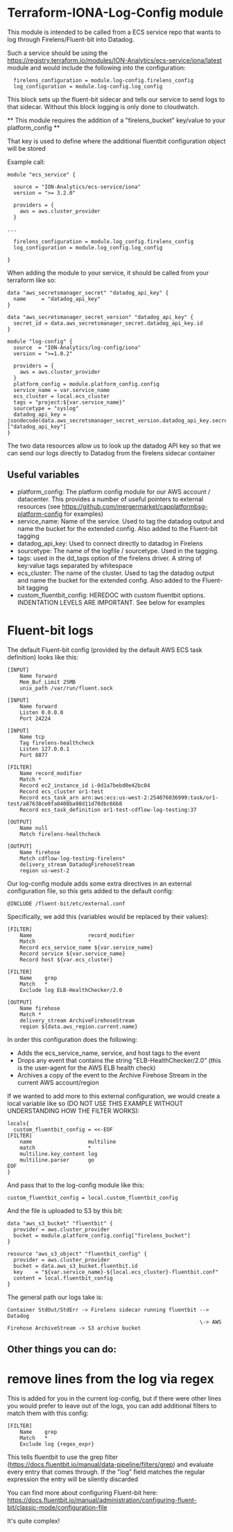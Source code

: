 # Terraform-IONA-Log-Config module

This module is intended to be called from a ECS service repo that wants to log through Firelens/Fluent-bit into Datadog.

Such a service should be using the https://registry.terraform.io/modules/ION-Analytics/ecs-service/iona/latest module and would include the following into the configuration:

```
  firelens_configuration = module.log-config.firelens_config
  log_configuration = module.log-config.log_config
```
This block sets up the fluent-bit sidecar and tells our service to send logs to that sidecar. Without this block logging is only done to cloudwatch.

** This module requires the addition of a "firelens_bucket" key/value to your platform_config **

That key is used to define where the additional fluentbit configuration object will be stored

Example call:

```
module "ecs_service" {

  source = "ION-Analytics/ecs-service/iona"
  version = ">= 3.2.0"

  providers = {
    aws = aws.cluster_provider
  }

...

  firelens_configuration = module.log_config.firelens_config
  log_configuration = module.log_config.log_config

}
```

When adding the module to your service, it should be called from your terraform like so:

```
data "aws_secretsmanager_secret" "datadog_api_key" {
  name     = "datadog_api_key"
}

data "aws_secretsmanager_secret_version" "datadog_api_key" {
  secret_id = data.aws_secretsmanager_secret.datadog_api_key.id
}

module "log-config" {
  source  = "ION-Analytics/log-config/iona"
  version = ">=1.0.2"

  providers = {
    aws = aws.cluster_provider
  }
  platform_config = module.platform_config.config
  service_name = var.service_name
  ecs_cluster = local.ecs_cluster
  tags = "project:${var.service_name}"
  sourcetype = "syslog"
  datadog_api_key = jsondecode(data.aws_secretsmanager_secret_version.datadog_api_key.secret_string)["datadog_api_key"]
}
```

The two data resources allow us to look up the datadog API key so that we can send our logs directly to Datadog from the firelens sidecar container

## Useful variables
* platform_config: The platform config module for our AWS account / datacenter. This provides a number of useful pointers to external resources (see https://github.com/mergermarket/capplatformbsg-platform-config for examples)
* service_name: Name of the service. Used to tag the datadog output and name the bucket for the extended config. Also added to the Fluent-bit tagging
* datadog_api_key: Used to connect directly to datadog in Firelens
* sourcetype: The name of the logfile / sourcetype. Used in the tagging.
* tags: used in the dd_tags option of the firelens driver. A string of key:value tags separated by whitespace
* ecs_cluster: The name of the cluster. Used to tag the datadog output and name the bucket for the extended config. Also added to the Fluent-bit tagging
* custom_fluentbit_config: HEREDOC with custom fluentbit options. INDENTATION LEVELS ARE IMPORTANT. See below for examples

# Fluent-bit logs

The default Fluent-bit config (provided by the default AWS ECS task definition) looks like this:

```
[INPUT]
    Name forward
    Mem_Buf_Limit 25MB
    unix_path /var/run/fluent.sock

[INPUT]
    Name forward
    Listen 0.0.0.0
    Port 24224

[INPUT]
    Name tcp
    Tag firelens-healthcheck
    Listen 127.0.0.1
    Port 8877

[FILTER]
    Name record_modifier
    Match *
    Record ec2_instance_id i-0d1a7bebd0e42bc04
    Record ecs_cluster or1-test
    Record ecs_task_arn arn:aws:ecs:us-west-2:254076036999:task/or1-test/a87638ce0fa0408ba98d11d70dbc66b8
    Record ecs_task_definition or1-test-cdflow-log-testing:37

[OUTPUT]
    Name null
    Match firelens-healthcheck

[OUTPUT]
    Name firehose
    Match cdflow-log-testing-firelens*
    delivery_stream DatadogFirehoseStream
    region us-west-2
```

Our log-config module adds some extra directives in an external configuration file, so this gets added to the default config:
```
@INCLUDE /fluent-bit/etc/external.conf
```

Specifically, we add this (variables would be replaced by their values):
```
[FILTER]
    Name                  record_modifier
    Match                 *
    Record ecs_service_name ${var.service_name}
    Record service ${var.service_name}
    Record host ${var.ecs_cluster}

[FILTER]
    Name    grep
    Match   *
    Exclude log ELB-HealthChecker/2.0

[OUTPUT]
    Name firehose
    Match *
    delivery_stream ArchiveFirehoseStream
    region ${data.aws_region.current.name}
```

In order this configuration does the following:
* Adds the ecs_service_name, service, and host tags to the event
* Drops any event that contains the string "ELB-HealthChecker/2.0" (this is the user-agent for the AWS ELB health check)
* Archives a copy of the event to the Archive Firehose Stream in the current AWS account/region


If we wanted to add more to this external configuration, we would create a local variable like so (DO NOT USE THIS EXAMPLE WITHOUT UNDERSTANDING HOW THE FILTER WORKS):
```
locals{
  custom_fluentbit_config = <<-EOF
[FILTER]
    name                  multiline
    match                 *
    multiline.key_content log
    multiline.parser      go
EOF
}
```
And pass that to the log-config module like this:
```
custom_fluentbit_config = local.custom_fluentbit_config
```

And the file is uploaded to S3 by this bit:
```
data "aws_s3_bucket" "fluentbit" {
  provider = aws.cluster_provider
  bucket = module.platform_config.config["firelens_bucket"]
}

resource "aws_s3_object" "fluentbit_config" {
  provider = aws.cluster_provider
  bucket = data.aws_s3_bucket.fluentbit.id
  key    = "${var.service_name}-${local.ecs_cluster}-fluentbit.conf"
  content = local.fluentbit_config
}
```
The general path our logs take is: 

```
Container StdOut/StdErr -> Firelens sidecar running fluentbit --> Datadog
                                                              \-> AWS Firehose ArchiveStream -> S3 archive bucket 
```
## Other things you can do:

# remove lines from the log via regex

This is added for you in the current log-config, but if there were other lines you would prefer to leave out of the logs, you can add additional filters to match them with this config:

```
[FILTER]
    Name    grep
    Match   *
    Exclude log {regex_expr}
```

This tells fluentbit to use the grep filter (https://docs.fluentbit.io/manual/data-pipeline/filters/grep) and evaluate every entry that comes through. If the "log" field matches the regular expression the entry will be silently discarded

You can find more about configuring Fluent-bit here: https://docs.fluentbit.io/manual/administration/configuring-fluent-bit/classic-mode/configuration-file

It's quite complex!
